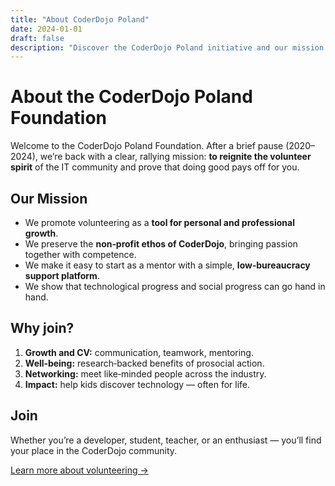 ```yaml
---
title: "About CoderDojo Poland"
date: 2024-01-01
draft: false
description: "Discover the CoderDojo Poland initiative and our mission to promote volunteering through technology education."
---
```


# About the CoderDojo Poland Foundation

Welcome to the CoderDojo Poland Foundation. After a brief pause (2020–2024), we’re back with a clear, rallying mission: **to reignite the volunteer spirit** of the IT community and prove that doing good pays off for you.

## Our Mission
- We promote volunteering as a **tool for personal and professional growth**.
- We preserve the **non‑profit ethos of CoderDojo**, bringing passion together with competence.
- We make it easy to start as a mentor with a simple, **low‑bureaucracy support platform**.
- We show that technological progress and social progress can go hand in hand.

## Why join?
1. **Growth and CV:** communication, teamwork, mentoring.
2. **Well‑being:** research‑backed benefits of prosocial action.
3. **Networking:** meet like‑minded people across the industry.
4. **Impact:** help kids discover technology — often for life.

## Join
Whether you’re a developer, student, teacher, or an enthusiast — you’ll find your place in the CoderDojo community.

[Learn more about volunteering →](/volunteer)